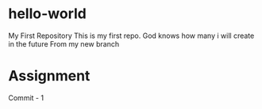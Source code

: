 # hello-world
My First Repository
This is my first repo. God knows how many i will create in the future
From my new branch

# Assignment 
Commit - 1
